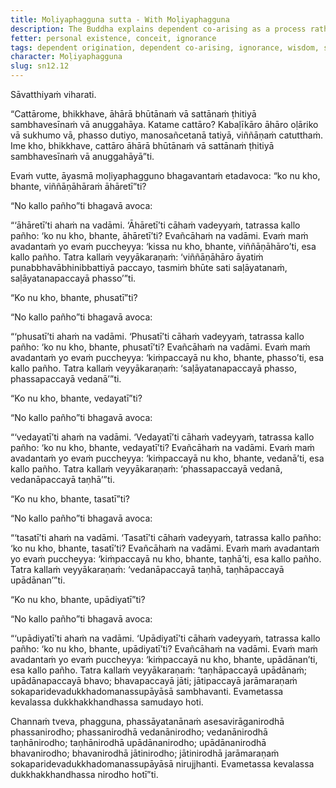 ```yaml
---
title: Moḷiyaphagguna sutta - With Moḷiyaphagguna
description: The Buddha explains dependent co-arising as a process rather than an agentive sequence.
fetter: personal existence, conceit, ignorance
tags: dependent origination, dependent co-arising, ignorance, wisdom, suffering, ignorance, intentional constructs, consciousness, name and form, six sense bases, contact, sensation, feeling, craving, clinging, existence, birth, aging and death, nourishment, nutriment, food, mental volition, sn, sn12-21, sn12
character: Moḷiyaphagguna
slug: sn12.12
---
```


Sāvatthiyaṁ viharati.

“Cattārome, bhikkhave, āhārā bhūtānaṁ vā sattānaṁ ṭhitiyā sambhavesīnaṁ vā anuggahāya. Katame cattāro? Kabaḷīkāro āhāro oḷāriko vā sukhumo vā, phasso dutiyo, manosañcetanā tatiyā, viññāṇaṁ catutthaṁ. Ime kho, bhikkhave, cattāro āhārā bhūtānaṁ vā sattānaṁ ṭhitiyā sambhavesīnaṁ vā anuggahāyā”ti.

Evaṁ vutte, āyasmā moḷiyaphagguno bhagavantaṁ etadavoca: “ko nu kho, bhante, viññāṇāhāraṁ āhāretī”ti?

“No kallo pañho”ti bhagavā avoca:

“‘āhāretī’ti ahaṁ na vadāmi. ‘Āhāretī’ti cāhaṁ vadeyyaṁ, tatrassa kallo pañho: ‘ko nu kho, bhante, āhāretī’ti? Evañcāhaṁ na vadāmi. Evaṁ maṁ avadantaṁ yo evaṁ puccheyya: ‘kissa nu kho, bhante, viññāṇāhāro’ti, esa kallo pañho. Tatra kallaṁ veyyākaraṇaṁ: ‘viññāṇāhāro āyatiṁ punabbhavābhinibbattiyā paccayo, tasmiṁ bhūte sati saḷāyatanaṁ, saḷāyatanapaccayā phasso’”ti.

“Ko nu kho, bhante, phusatī”ti?

“No kallo pañho”ti bhagavā avoca:

“‘phusatī’ti ahaṁ na vadāmi. ‘Phusatī’ti cāhaṁ vadeyyaṁ, tatrassa kallo pañho: ‘ko nu kho, bhante, phusatī’ti? Evañcāhaṁ na vadāmi. Evaṁ maṁ avadantaṁ yo evaṁ puccheyya: ‘kiṁpaccayā nu kho, bhante, phasso’ti, esa kallo pañho. Tatra kallaṁ veyyākaraṇaṁ: ‘saḷāyatanapaccayā phasso, phassapaccayā vedanā’”ti.

“Ko nu kho, bhante, vedayatī”ti?

“No kallo pañho”ti bhagavā avoca:

“‘vedayatī’ti ahaṁ na vadāmi. ‘Vedayatī’ti cāhaṁ vadeyyaṁ, tatrassa kallo pañho: ‘ko nu kho, bhante, vedayatī’ti? Evañcāhaṁ na vadāmi. Evaṁ maṁ avadantaṁ yo evaṁ puccheyya: ‘kiṁpaccayā nu kho, bhante, vedanā’ti, esa kallo pañho. Tatra kallaṁ veyyākaraṇaṁ: ‘phassapaccayā vedanā, vedanāpaccayā taṇhā’”ti.

“Ko nu kho, bhante, tasatī”ti?

“No kallo pañho”ti bhagavā avoca:

“‘tasatī’ti ahaṁ na vadāmi. ‘Tasatī’ti cāhaṁ vadeyyaṁ, tatrassa kallo pañho: ‘ko nu kho, bhante, tasatī’ti? Evañcāhaṁ na vadāmi. Evaṁ maṁ avadantaṁ yo evaṁ puccheyya: ‘kiṁpaccayā nu kho, bhante, taṇhā’ti, esa kallo pañho. Tatra kallaṁ veyyākaraṇaṁ: ‘vedanāpaccayā taṇhā, taṇhāpaccayā upādānan’”ti.

“Ko nu kho, bhante, upādiyatī”ti?

“No kallo pañho”ti bhagavā avoca:

“‘upādiyatī’ti ahaṁ na vadāmi. ‘Upādiyatī’ti cāhaṁ vadeyyaṁ, tatrassa kallo pañho: ‘ko nu kho, bhante, upādiyatī’ti? Evañcāhaṁ na vadāmi. Evaṁ maṁ avadantaṁ yo evaṁ puccheyya: ‘kiṁpaccayā nu kho, bhante, upādānan’ti, esa kallo pañho. Tatra kallaṁ veyyākaraṇaṁ: ‘taṇhāpaccayā upādānaṁ; upādānapaccayā bhavo; bhavapaccayā jāti; jātipaccayā jarāmaraṇaṁ sokaparidevadukkhadomanassupāyāsā sambhavanti. Evametassa kevalassa dukkhakkhandhassa samudayo hoti.

Channaṁ tveva, phagguna, phassāyatanānaṁ asesavirāganirodhā phassanirodho; phassanirodhā vedanānirodho; vedanānirodhā taṇhānirodho; taṇhānirodhā upādānanirodho; upādānanirodhā bhavanirodho; bhavanirodhā jātinirodho; jātinirodhā jarāmaraṇaṁ sokaparidevadukkhadomanassupāyāsā nirujjhanti. Evametassa kevalassa dukkhakkhandhassa nirodho hotī”ti.

